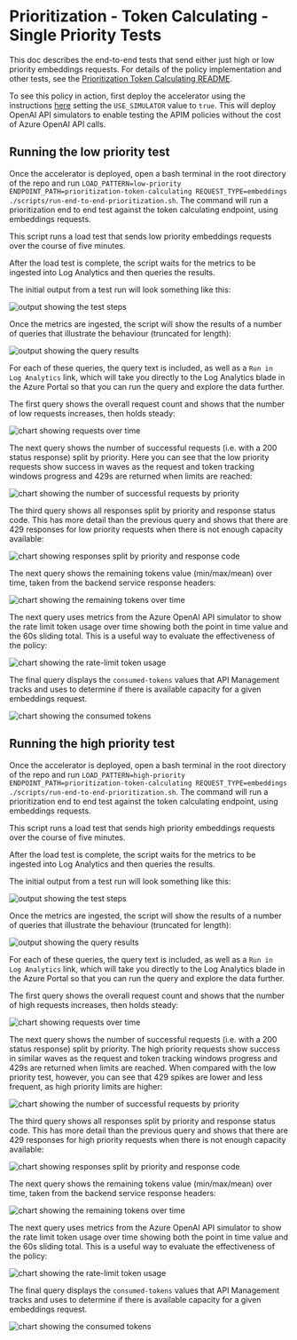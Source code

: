 # Prioritization - Token Calculating - Single Priority Tests

This doc describes the end-to-end tests that send either just high or low priority embeddings requests.
For details of the policy implementation and other tests, see the [Prioritization Token Calculating README](./prioritization-token-calculating.md).

To see this policy in action, first deploy the accelerator using the instructions [here](../../README.md) setting the `USE_SIMULATOR` value to `true`.
This will deploy OpenAI API simulators to enable testing the APIM policies without the cost of Azure OpenAI API calls.

## Running the low priority test

Once the accelerator is deployed, open a bash terminal in the root directory of the repo and run `LOAD_PATTERN=low-priority ENDPOINT_PATH=prioritization-token-calculating REQUEST_TYPE=embeddings ./scripts/run-end-to-end-prioritization.sh`. The command will run a prioritization end to end test against the token calculating endpoint, using embeddings requests.

This script runs a load test that sends low priority embeddings requests over the course of five minutes.

After the load test is complete, the script waits for the metrics to be ingested into Log Analytics and then queries the results.

The initial output from a test run will look something like this:

![output showing the test steps](./docs/token-calculating/embeddings-low/steps.png)

Once the metrics are ingested, the script will show the results of a number of queries that illustrate the behaviour (truncated for length):

![output showing the query results](./docs/token-calculating/embeddings-low/output.png)

For each of these queries, the query text is included, as well as a `Run in Log Analytics` link, which will take you directly to the Log Analytics blade in the Azure Portal so that you can run the query and explore the data further.

The first query shows the overall request count and shows that the number of low requests increases, then holds steady:

![chart showing requests over time](./docs/token-calculating/embeddings-low/request-count.png)

The next query shows the number of successful requests (i.e. with a 200 status response) split by priority. Here you can see that the low priority requests show success in waves as the request and token tracking windows progress and 429s are returned when limits are reached:

![chart showing the number of successful requests by priority](./docs/token-calculating/embeddings-low/successful-requests.png)

The third query shows all responses split by priority and response status code. This has more detail than the previous query and shows that there are 429 responses for low priority requests when there is not enough capacity available:

![chart showing responses split by priority and response code](./docs/token-calculating/embeddings-low/requests-priority-status.png)

The next query shows the remaining tokens value (min/max/mean) over time, taken from the backend service response headers:

![chart showing the remaining tokens over time](./docs/token-calculating/embeddings-low/remaining-tokens.png)

The next query uses metrics from the Azure OpenAI API simulator to show the rate limit token usage over time showing both the point in time value and the 60s sliding total. This is a useful way to evaluate the effectiveness of the policy:

![chart showing the rate-limit token usage](./docs/token-calculating/embeddings-low/rate-limit-tokens.png)

The final query displays the `consumed-tokens` values that API Management tracks and uses to determine if there is available capacity for a given embeddings request.

![chart showing the consumed tokens](./docs/token-calculating/embeddings-low/consumed-tokens.png)

## Running the high priority test

Once the accelerator is deployed, open a bash terminal in the root directory of the repo and run `LOAD_PATTERN=high-priority ENDPOINT_PATH=prioritization-token-calculating REQUEST_TYPE=embeddings ./scripts/run-end-to-end-prioritization.sh`. The command will run a prioritization end to end test against the token calculating endpoint, using embeddings requests.

This script runs a load test that sends high priority embeddings requests over the course of five minutes.

After the load test is complete, the script waits for the metrics to be ingested into Log Analytics and then queries the results.

The initial output from a test run will look something like this:

![output showing the test steps](./docs/token-calculating/embeddings-high/steps.png)

Once the metrics are ingested, the script will show the results of a number of queries that illustrate the behaviour (truncated for length):

![output showing the query results](./docs/token-calculating/embeddings-high/output.png)

For each of these queries, the query text is included, as well as a `Run in Log Analytics` link, which will take you directly to the Log Analytics blade in the Azure Portal so that you can run the query and explore the data further.

The first query shows the overall request count and shows that the number of high requests increases, then holds steady:

![chart showing requests over time](./docs/token-calculating/embeddings-high/request-count.png)

The next query shows the number of successful requests (i.e. with a 200 status response) split by priority. The high priority requests show success in similar waves as the request and token tracking windows progress and 429s are returned when limits are reached. When compared with the low priority test, however, you can see that 429 spikes are lower and less frequent, as high priority limits are higher:

![chart showing the number of successful requests by priority](./docs/token-calculating/embeddings-high/successful-requests.png)

The third query shows all responses split by priority and response status code. This has more detail than the previous query and shows that there are 429 responses for high priority requests when there is not enough capacity available:

![chart showing responses split by priority and response code](./docs/token-calculating/embeddings-high/requests-priority-status.png)

The next query shows the remaining tokens value (min/max/mean) over time, taken from the backend service response headers:

![chart showing the remaining tokens over time](./docs/token-calculating/embeddings-high/remaining-tokens.png)

The next query uses metrics from the Azure OpenAI API simulator to show the rate limit token usage over time showing both the point in time value and the 60s sliding total. This is a useful way to evaluate the effectiveness of the policy:

![chart showing the rate-limit token usage](./docs/token-calculating/embeddings-high/rate-limit-tokens.png)

The final query displays the `consumed-tokens` values that API Management tracks and uses to determine if there is available capacity for a given embeddings request.

![chart showing the consumed tokens](./docs/token-calculating/embeddings-high/consumed-tokens.png)